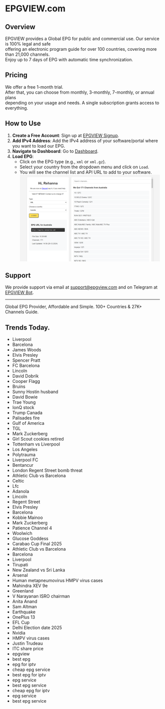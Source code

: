 # EPGVIEW.com



## Overview
EPGVIEW provides a Global EPG for public and commercial use. Our service is 100% legal and safe\
offering an electronic program guide for over 100 countries, covering more than 21,000 channels.\
Enjoy up to 7 days of EPG with automatic time synchronization.

## Pricing
We offer a free 1-month trial. \
After that, you can choose from monthly, 3-monthly, 7-monthly, or annual plans \
depending on your usage and needs. A single subscription grants access to everything.

## How to Use
1. **Create a Free Account**: Sign up at [EPGVIEW Signup](https://epgview.com/signup.php).
2. **Add IPv4 Address**: Add the IPv4 address of your software/portal where you want to load our EPG.
3. **Navigate to Dashboard**: Go to [Dashboard](https://epgview.com/dashboard.php).
4. **Load EPG**:
   - Click on the EPG type (e.g., `xml` or `xml.gz`).
   - Select your country from the dropdown menu and click on `Load`.
   - You will see the channel list and API URL to add to your software.
![EPGVIEW](img/dashboard.png)
## Support
We provide support via email at [support@epgview.com](mailto:support@epgview.com) and on Telegram at [EPGVIEW Bot](https://t.me/epgview_bot).

---

Global EPG Provider, Affordable and Simple. 100+ Countries & 27K+ Channels Guide.

## Trends Today.

- Liverpool
- Barcelona
- James Woods
- Elvis Presley
- Spencer Pratt
- FC Barcelona
- Lincoln
- David Dobrik
- Cooper Flagg
- Bruins
- Sunny Hostin husband
- David Bowie
- Trae Young
- IonQ stock
- Trump Canada
- Palisades fire
- Gulf of America
- TGL
- Mark Zuckerberg
- Girl Scout cookies retired
- Tottenham vs Liverpool
- Los Angeles
- Polytrauma
- Liverpool FC
- Bentancur
- London Regent Street bomb threat
- Athletic Club vs Barcelona
- Celtic
- Lfc
- Adanola
- Lincoln
- Regent Street
- Elvis Presley
- Barcelona
- Kobbie Mainoo
- Mark Zuckerberg
- Patience Channel 4
- Woolwich
- Glucose Goddess
- Carabao Cup Final 2025
- Athletic Club vs Barcelona
- Barcelona
- Liverpool
- Tirupati
- New Zealand vs Sri Lanka
- Arsenal
- Human metapneumovirus HMPV virus cases
- Mahindra XEV 9e
- Greenland
- V Narayanan ISRO chairman
- Anita Anand
- Sam Altman
- Earthquake
- OnePlus 13
- EFL Cup
- Delhi Election date 2025
- Nvidia
- HMPV virus cases
- Justin Trudeau
- ITC share price
- epgview
- best epg
- epg for iptv
- cheap epg service
- best epg for iptv
- epg service
- best epg service
- cheap epg for iptv
- epg service
- best epg service
